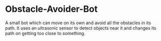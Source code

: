 # Obstacle-Avoider-Bot
A small bot which can move on its own and avoid all the obstacles in its path.
It uses an ultrasonic sensor to detect objects near it and changes its path on getting too close to something. 
